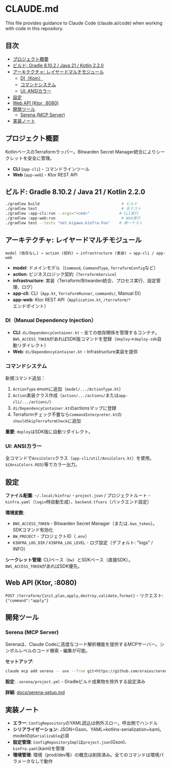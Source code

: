 # CLAUDE.md

This file provides guidance to Claude Code (claude.ai/code) when working with code in this repository.

## 目次

- [プロジェクト概要](#プロジェクト概要)
- [ビルド: Gradle 8.10.2 / Java 21 / Kotlin 2.2.0](#ビルド-gradle-8102--java-21--kotlin-220)
- [アーキテクチャ: レイヤードマルチモジュール](#アーキテクチャ-レイヤードマルチモジュール)
  - [DI（Koin）](#dikoin)
  - [コマンドシステム](#コマンドシステム)
  - [UI: ANSIカラー](#ui-ansiカラー)
- [設定](#設定)
- [Web API (Ktor, :8080)](#web-api-ktor-8080)
- [開発ツール](#開発ツール)
  - [Serena (MCP Server)](#serena-mcp-server)
- [実装ノート](#実装ノート)

## プロジェクト概要

KotlinベースのTerraformラッパー。Bitwarden Secret Manager統合によりシークレットを安全に管理。
- **CLI** (`app-cli`) - コマンドラインツール
- **Web** (`app-web`) - Ktor REST API

## ビルド: Gradle 8.10.2 / Java 21 / Kotlin 2.2.0

```bash
./gradlew build                                    # ビルド
./gradlew test                                     # 全テスト
./gradlew :app-cli:run --args="<cmd>"             # CLI実行
./gradlew :app-web:run                             # Web実行
./gradlew test --tests "net.kigawa.kinfra.Foo"    # 単一テスト
```

## アーキテクチャ: レイヤードマルチモジュール

```
model (依存なし) → action (契約) → infrastructure (実装) → app-cli / app-web
```

- **model**: ドメインモデル（`Command`, `CommandType`, `TerraformConfig`など）
- **action**: ビジネスロジック契約（`TerraformService`）
- **infrastructure**: 実装（Terraform/Bitwarden統合、プロセス実行、設定管理、ログ）
- **app-cli**: CLI（`App.kt`, `TerraformRunner`, `commands/`, Manual DI）
- **app-web**: Ktor REST API（`Application.kt`, `/terraform/*`エンドポイント）

### DI（Manual Dependency Injection）

- **CLI**: `di/DependencyContainer.kt` - 全ての依存関係を管理するコンテナ。`BWS_ACCESS_TOKEN`があればSDK版コマンドを登録（`deploy`→`deploy-sdk`自動リダイレクト）
- **Web**: `di/DependencyContainer.kt` - Infrastructure実装を提供

### コマンドシステム

新規コマンド追加：
1. `ActionType` enumに追加（`model/.../ActionType.kt`）
2. `Action`実装クラス作成（`action/.../actions/`または`app-cli/.../actions/`）
3. `di/DependencyContainer.kt`のactionsマップに登録
4. Terraformチェック不要なら`CommandInterpreter.kt`の`shouldSkipTerraformCheck`に追加

 **重要**: `deploy`はSDK版に自動リダイレクト。

### UI: ANSIカラー

全コマンドで`AnsiColors`クラス（`app-cli/util/AnsiColors.kt`）を使用。`${AnsiColors.RED}`等でカラー出力。

## 設定

**ファイル配置**: `~/.local/kinfra/` - `project.json` / プロジェクトルート - `kinfra.yaml`（`login`時自動生成）、`backend.tfvars`（バックエンド設定）

**環境変数**:
- `BWS_ACCESS_TOKEN` - Bitwarden Secret Manager（または`.bws_token`）。SDKコマンド有効化
- `BW_PROJECT` - プロジェクトID（`.env`）
- `KINFRA_LOG_DIR` / `KINFRA_LOG_LEVEL` - ログ設定（デフォルト: "logs" / INFO）

**シークレット管理**: CLIベース（`bw`）とSDKベース（直接SDK）。`BWS_ACCESS_TOKEN`があればSDK優先。

## Web API (Ktor, :8080)

`POST /terraform/{init,plan,apply,destroy,validate,format}` - リクエスト: `{"command":"apply"}`

## 開発ツール

### Serena (MCP Server)

Serenaは、Claude Codeに高度なコード解析機能を提供するMCPサーバー。シンボルレベルのコード検索・編集が可能。

**セットアップ**:
```bash
claude mcp add serena -- uvx --from git+https://github.com/oraios/serena serena start-mcp-server --context ide-assistant --project "$(pwd)"
```

**設定**: `.serena/project.yml` - Gradleビルド成果物を除外する設定済み

**詳細**: [docs/serena-setup.md](./docs/serena-setup.md)

## 実装ノート

- **エラー**: `ConfigRepository`のYAML読込は例外スロー。呼出側でハンドル
- **シリアライゼーション**: JSON=Gson、YAML=kotlinx-serialization+kaml。modelの`@Serializable`必須
- **設定管理**: `ConfigRepositoryImpl`は`project.json`(Gson)、`kinfra.yaml`(kaml)を管理
- **環境管理**: 環境（prod/dev等）の概念は削除済み。全てのコマンドは環境パラメータなしで動作